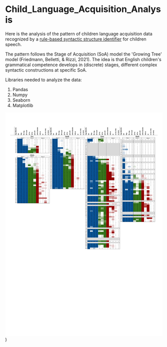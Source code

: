 # Child_Language_Acquisition_Analysis

Here is the analysis of the pattern of children language acquisition data recognized by a [rule-based syntactic structure identifier]([url](https://github.com/obiasaidi/Child_Speech_Structure_Identifier)) for children speech.  
  
The pattern follows the Stage of Acquisition (SoA) model  the 'Growing Tree' model (Friedmann, Belletti, & Rizzi, 2021). The idea is that English children's grammatical competence develops in (discrete) stages, different complex syntactic constructions at specific SoA. 

Libraries needed to analyze the data:  
1. Pandas
2. Numpy
3. Seaborn
4. Matplotlib


![Child_Language_Acquisition_Analysis/result_heatmap_cd.png](https://github.com/obiasaidi/Child_Language_Acquisition_Analysis/blob/main/result_heatmap_cd.png))
